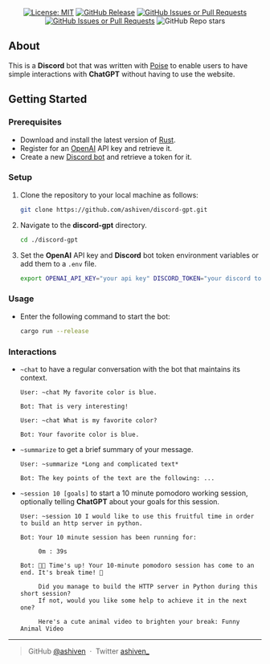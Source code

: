 <div align="center">

[![License: MIT](https://img.shields.io/badge/License-MIT-yellow.svg)](https://opensource.org/licenses/MIT)
[![GitHub Release](https://img.shields.io/github/v/release/ashiven/discord-gpt)](https://github.com/ashiven/discord-gpt/releases)
[![GitHub Issues or Pull Requests](https://img.shields.io/github/issues/ashiven/discord-gpt)](https://github.com/ashiven/discord-gpt/issues)
[![GitHub Issues or Pull Requests](https://img.shields.io/github/issues-pr/ashiven/discord-gpt)](https://github.com/ashiven/discord-gpt/pulls)
![GitHub Repo stars](https://img.shields.io/github/stars/ashiven/discord-gpt)

</div>

## About

This is a **Discord** bot that was written with [Poise](https://github.com/serenity-rs/poise) to enable users to have simple interactions with **ChatGPT** without having to use the website.

## Getting Started

### Prerequisites

-  Download and install the latest version of [Rust](https://www.rust-lang.org/tools/install).
-  Register for an [OpenAI](https://platform.openai.com/api-keys) API key and retrieve it.
-  Create a new [Discord bot](https://www.writebots.com/discord-bot-token/) and retrieve a token for it.

### Setup

1. Clone the repository to your local machine as follows:

   ```bash
   git clone https://github.com/ashiven/discord-gpt.git
   ```

2. Navigate to the **discord-gpt** directory.

   ```bash
   cd ./discord-gpt
   ```

3. Set the **OpenAI** API key and **Discord** bot token environment variables or add them to a `.env` file.

   ```bash
   export OPENAI_API_KEY="your api key" DISCORD_TOKEN="your discord token"
   ```

### Usage

-  Enter the following command to start the bot:

   ```bash
   cargo run --release
   ```

### Interactions

-  `~chat` to have a regular conversation with the bot that maintains its context.

   ```
   User: ~chat My favorite color is blue.

   Bot: That is very interesting!

   User: ~chat What is my favorite color?

   Bot: Your favorite color is blue.
   ```

-  `~summarize` to get a brief summary of your message.

   ```
   User: ~summarize *Long and complicated text*

   Bot: The key points of the text are the following: ...
   ```
- `~session 10 [goals]` to start a 10 minute pomodoro working session, optionally telling **ChatGPT** about your goals for this session. 

  ```
  User: ~session 10 I would like to use this fruitful time in order to build an http server in python.

  Bot: Your 10 minute session has been running for: 

       0m : 39s

  Bot: 🍅🎉 Time's up! Your 10-minute pomodoro session has come to an end. It's break time! 🌟

       Did you manage to build the HTTP server in Python during this short session?
       If not, would you like some help to achieve it in the next one?

       Here's a cute animal video to brighten your break: Funny Animal Video
  ```

---

> GitHub [@ashiven](https://github.com/Ashiven) &nbsp;&middot;&nbsp;
> Twitter [ashiven\_](https://twitter.com/ashiven_)
